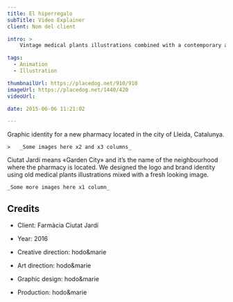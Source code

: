 ```yaml
---
title: El hiperregalo
subTitle: Video Explainer
client: Nom del client

intro: > 
	Vintage medical plants illustrations combined with a contemporary aesthetics for the identity of a new pharmacy with a special focus on natural products.

tags:
  - Animation
  - Illustration

thumbnailUrl: https://placedog.net/910/910
imageUrl: https://placedog.net/1440/420
videoUrl: 

date: 2015-06-06 11:21:02

---
```


Graphic identity for a new pharmacy located in the city of Lleida, Catalunya.

	>	_Some images here x2 and x3 columns_

Ciutat Jardí means «Garden City» and it’s the name of the neighbourhood where the pharmacy is located.
We designed the logo and brand identity using old medical plants illustrations mixed with a fresh looking image.

	_Some more images here x1 column_ 

## Credits

* Client: Farmàcia Ciutat Jardí
* Year: 2016


* Creative direction: hodo&marie
* Art direction: hodo&marie
* Graphic design: hodo&marie
* Production: hodo&marie